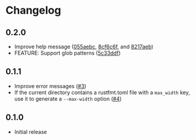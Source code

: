 # Changelog

## 0.2.0

- Improve help message ([055aebc](https://github.com/smoelius/rustdoc-prettier/commit/055aebccef6a09ee5ac0ef14383f592a23bf6360), [8cf6c6f](https://github.com/smoelius/rustdoc-prettier/commit/8cf6c6f26fe8a4346a5b0569ede4552ae61f89f8), and [8217aeb](https://github.com/smoelius/rustdoc-prettier/commit/8217aebcd2d230276e67e42257a6b9d345451d67))
- FEATURE: Support glob patterns ([5c33ddf](https://github.com/smoelius/rustdoc-prettier/commit/5c33ddfde42e8d807a9b553748a0b89b99df7e71))

## 0.1.1

- Improve error messages ([#3](https://github.com/smoelius/rustdoc-prettier/pull/3))
- If the current directory contains a rustfmt.toml file with a `max_width` key, use it to generate a `--max-width` option ([#4](https://github.com/smoelius/rustdoc-prettier/pull/4))

## 0.1.0

- Initial release
